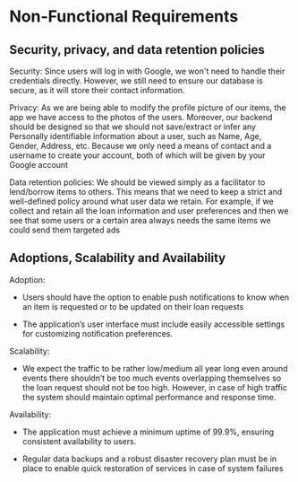 # Non-Functional Requirements

## Security, privacy, and data retention policies

Security:
Since users will log in with Google, we won't need to handle their credentials directly. However, we still need to ensure our database is secure, as it will store their contact information.

Privacy:
As we are being able to modify the profile picture of our items, the app we have access to the photos of the users. Moreover, our backend should be designed so that we should not save/extract or infer any
Personally identifiable information about a user, such as Name, Age, Gender, Address, etc. Because we only need a means of contact and a username to create your account, both of which will be given by your Google account

Data retention policies:
We should be viewed simply as a facilitator to lend/borrow items to others. This means that we need to keep a strict and well-defined policy around what user data we retain. For example, if we collect and retain all the loan information and user preferences and then we see that some users or a certain area always needs the same items we could send them targeted ads


## Adoptions, Scalability and Availability

Adoption:
- Users should have the option to enable push notifications to know when an item is requested or to be updated on their loan requests
  
- The application’s user interface must include easily accessible settings for customizing notification preferences.

Scalability:
- We expect the traffic to be rather low/medium all year long even around events there shouldn’t be too much events overlapping themselves so the loan request should not be too high. However, in case of high traffic the system should maintain optimal performance and response time.
  
Availability:
- The application must achieve a minimum uptime of 99.9%, ensuring consistent availability to users.
  
- Regular data backups and a robust disaster recovery plan must be in place to enable quick restoration of services in case of system failures


